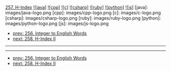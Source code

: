 [257. H-Index](https://leetcode.com/problems/h-index/)
[![java]](https://github.com/leetcode-study-group/leetcode-java-solutions/blob/master/257-h-index.md)
[![cpp]](https://github.com/leetcode-study-group/leetcode-cpp-solutions/blob/master/257-h-index.md)
[![c]](https://github.com/leetcode-study-group/leetcode-c-solutions/blob/master/257-h-index.md)
[![csharp]](https://github.com/leetcode-study-group/leetcode-csharp-solutions/blob/master/257-h-index.md)
[![ruby]](https://github.com/leetcode-study-group/leetcode-ruby-solutions/blob/master/257-h-index.md)
[![python]](https://github.com/leetcode-study-group/leetcode-python-solutions/blob/master/257-h-index.md)
[![js]](https://github.com/leetcode-study-group/leetcode-js-solutions/blob/master/257-h-index.md)
[java]: images/java-logo.png
[cpp]: images/cpp-logo.png
[c]: images/c-logo.png
[csharp]: images/csharp-logo.png
[ruby]: images/ruby-logo.png
[python]: images/python-logo.png
[js]: images/js-logo.png

- [prev: 256. Integer to English Words](256-integer-to-english-words.md)
- [next: 258. H-Index II](258-h-index-ii.md)

---


---

- [prev: 256. Integer to English Words](256-integer-to-english-words.md)
- [next: 258. H-Index II](258-h-index-ii.md)
